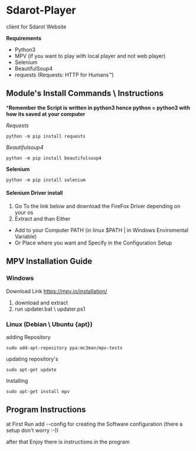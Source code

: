 # Sdarot-Player
client for Sdarot Website


**Requirements**
  - Python3
  - MPV (if you want to play with local player and not web player)
  - Selenium
  - BeautifulSoup4
  - requests (Requests: HTTP for Humans™)

## Module's Install Commands \ Instructions

***Remember the Script is written in python3 hence python  = python3 with how its saved at your computer**

*Requests*
```
python -m pip install requests
```

*Beautifulsoup4*
```
python -m pip install beautifulsoup4
```

**Selenium**
```
python -m pip install selenium
```
#### Selenium Driver install

1.  Go To the link below and download the FireFox Driver depending on your os
2. Extract and than Either
  - Add to your Computer PATH (in linux $PATH | in Windows Enviromental Variable)
  - Or Place where you want and Specify in the Configuration Setup

## MPV Installation Guide

### Windows

Download Link https://mpv.io/installation/
 1. download and extract
 2. run updater.bat \  updater.ps1

 ### Linux (Debian \ Ubuntu {apt})

 adding Repository
 ```
 sudo add-apt-repository ppa:mc3man/mpv-tests
 ```
updating repository's
 ```
 sudo apt-get update
 ```
Installing
 ```
 sudo apt-get install mpv
 ```

## Program Instructions

at First Run add --config for creating the Software configuration (there a setup don't worry :-))

after that Enjoy there is instructions in the program

